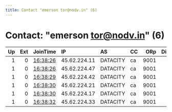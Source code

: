 ```yaml
---
title: Contact "emerson tor@nodv.in" (6)
---
```


# Contact: "emerson tor@nodv.in" (6)

|   Up |   Ext | JoinTime                                                                                              | IP           | AS       | CC   |   ORp |   Dirp | OS    | Version   | Nickname   |   eFamMembers |
|-----:|------:|:------------------------------------------------------------------------------------------------------|:-------------|:---------|:-----|------:|-------:|:------|:----------|:-----------|--------------:|
|    1 |     0 | [16:38:26](https://nusenu.github.io/OrNetStats/w/relay/0A3BA3648E53A62BDCF4F49D57628039818B8E69.html) | 45.62.224.11 | DATACITY | ca   |  9001 |      0 | Linux | 0.4.7.7   | nodv21     |            26 |
|    1 |     0 | [16:38:26](https://nusenu.github.io/OrNetStats/w/relay/B9F5A7565EF674564192AC18D6DEB301BA0A15A2.html) | 45.62.224.47 | DATACITY | ca   |  9001 |      0 | Linux | 0.4.7.7   | nodv26     |            26 |
|    1 |     0 | [16:38:29](https://nusenu.github.io/OrNetStats/w/relay/E2027BC9C5F2CE2BD3BE01B880DCB9416AC96718.html) | 45.62.224.42 | DATACITY | ca   |  9001 |      0 | Linux | 0.4.7.7   | nodv25     |            26 |
|    1 |     0 | [16:38:30](https://nusenu.github.io/OrNetStats/w/relay/4F867F83FC1B0CC696A8AC45E6E93A578009991A.html) | 45.62.224.21 | DATACITY | ca   |  9001 |      0 | Linux | 0.4.7.7   | nodv23     |            26 |
|    1 |     0 | [16:38:30](https://nusenu.github.io/OrNetStats/w/relay/69F83A17371846A0B4BA7A1B8CBD0E1C9B9EA2D4.html) | 45.62.224.17 | DATACITY | ca   |  9001 |      0 | Linux | 0.4.7.7   | nodv22     |            26 |
|    1 |     0 | [16:38:32](https://nusenu.github.io/OrNetStats/w/relay/AB8B8F66E1298B3BE5176789A1038B9382B0FC59.html) | 45.62.224.33 | DATACITY | ca   |  9001 |      0 | Linux | 0.4.7.7   | nodv24     |            26 |
